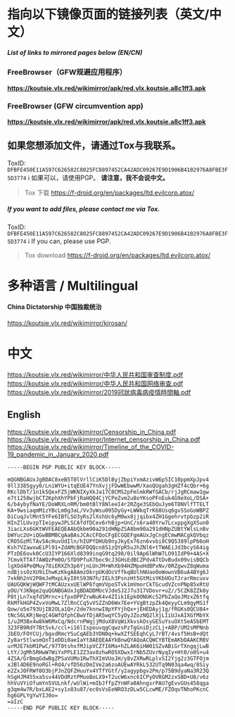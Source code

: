 # 指向以下镜像页面的链接列表（英文/中文）
#####  List of links to mirrored pages below (EN/CN)

### FreeBrowser（GFW规避应用程序）
**https://koutsie.vlx.red/wikimirror/apk/red.vlx.koutsie.a8c1ff3.apk**
### FreeBrowser (GFW circumvention app)
**https://koutsie.vlx.red/wikimirror/apk/red.vlx.koutsie.a8c1ff3.apk**


## 如果您想添加文件，请通过Tox与我联系。
ToxID: `DFBFE450E11A597C626582C8025FC8897452CA42ADC09267E9D1906B4102976A8FBE3F5D3774`
ℹ️ 如果可以，请使用PGP。
**请注意，我不会说中文。**
>Tox 下载
https://f-droid.org/en/packages/ltd.evilcorp.atox/


##### If you want to add files, please contact me via Tox.
ToxID: `DFBFE450E11A597C626582C8025FC8897452CA42ADC09267E9D1906B4102976A8FBE3F5D3774`
ℹ ️If you can, please use PGP.
> Tox download
https://f-droid.org/en/packages/ltd.evilcorp.atox/


# 多种语言 / Multilingual
#### China Dictatorship 中国独裁统治
https://koutsie.vlx.red/wikimirror/kirosan/ 



# 中文
https://koutsie.vlx.red/wikimirror/中华人民共和国审查制度.pdf
https://koutsie.vlx.red/wikimirror/中华人民共和国网络审查.pdf
https://koutsie.vlx.red/wikimirror/2019冠狀病毒病疫情時間軸.pdf 


## English
https://koutsie.vlx.red/wikimirror/Censorship_in_China.pdf
https://koutsie.vlx.red/wikimirror/Internet_censorship_in_China.pdf
https://koutsie.vlx.red/wikimirror/Timeline_of_the_COVID-19_pandemic_in_January_2020.pdf



```
-----BEGIN PGP PUBLIC KEY BLOCK-----

mQGNBGAUxJgBDAC8xeB5T0lVrllCiK5DlByjZbpiYxmAzivW6p5IC10ppmXpJpv4
9ll3385gyy0/LniWYU+itqEUE47YnXvjjFDwWEbwwM/XaoQUgah3gHZf4cQbr+6g
RKclDbT/1n1k5QexFZ5jWKNIXyXkJa17C0CMS2pFmlmkRWfGACb/rjJgRCmaw1gw
e7t1250wjbCT2KphXhYPbFjRaHQQ4CjYCPeZvm2u8oYKsoPFnEuk4G9eXoL/DSA+
6/b4ybyfNaYE/DoWRXLnRM/bm0tBlY8NleeI4r2RZge3SEbQuJym6T8NVlfTTELT
KA+9wsiaqmM1zYBcLm0g3aL/Vv3yWsu095DyGy+LWWkqTrK68Usq6gvSSoGoWBPZ
DiCuqJvlMnt5YFe6IBfLSU3yRs2lXshUc6yM0wx8jjqibx4ZH1Ggehrvtpbzp2iR
HInZlLUvzpTIeipywJPLSCAfdfDCev6rhBjp+UnC/s6ra40Yrw7LcxppgXgXSun0
3iacLXs6GKtWVFEAEQEAAbQkbm90a291dHNpZSA8bm90a291dHNpZUBtYWlsLnBv
bWYuc2U+iQGwBBMBCgAaBAsJCAcCFQoCFgECGQEFgmAUxJgCngECmwMACgkQVbqz
CRO5GzMlTAv5AcHuvUdIln/hIUPfDHUb9nyJkyEx76zn6vvbi0C9Q5389lpPb6oH
Ksh7VZawxwEiPl91+ZdAMcBGFDQQcn8S1zQYpR5uJhZNl6+tTWAEiJd3bcyS64ig
PTzDE6ovk0CcU3IYP166Xld8399inqG9tq298/0il9Ap6lWhW7LO91IdP9+4AS+X
7CmvkTTAf7AWQzPm0O/SfD9PfuX7boc9cJ3GHsEdBCZPdvATtDvBudx09visBQCb
lgXOd4PeQMuy78iERXZh3p6YjnLUnJM+WhXb94HZMpoHdBPxNv/0RZgwvZ8qWuma
ndBjssOzXU9iIhwKzKkgA8AmzOkrpUKdOcVffkqBUlhNUao0oWownVB6uA4BYg6J
7xkNh2nV2P8mJeMxpLkyI0tS93N7h/IELh3PsnzHt5GtMisYKbUOuTJrarRmcuxv
UAUGQKWjWQWF7tMCAUzxxUElWP6fqmVVpoSTvk1mVmorCkTGcudVZcnPNp85xRtU
yOU/YJKNge2quQGNBGAUxJgBDADDMUcVJdeSJ2J7u317VDovr+uZ//5CZK8ZZk0y
P8tjLn7xqfdSMrnc+ifpxOPPZrwNuK4v4ZIik1Epk0ONUKc52PbZaQoJMzxZ6tfq
RkMfkHGP4ZvxVoMwL7ZlRnCCq5vVSZZnD6Wx7Ee+YVgBtzpZk4QeyyCLm9gyMS1f
Qow/o5e793UjIB2OLa1Q+/2de7knnwI8pYFYjhQx+jEHEDAyj1g/fRGKs0QCU84+
tNcS6LKRjNeqC4GWfQfphCBwVfDjAR5wqYC5yOyJZozNQ2lXjLIiUJxAIXGfMbYX
1/u2M3Bx4w8kW6MxCq/NdcrnPWgjjMduX8VqWiXkvskOsyGESuYsuOXt5eA5bEMT
323FB9RdY7Bt5vk/ccl+i16lIspouvqgCqwzsPzTgGniDjzCLj+ABP/UM2sMPNnb
JbEO/FOYCUj/bgxdRmcYSuCqAEb3YDN0q+kwXZfSEEqhCyL7rBT/4vsf5HsB+dQt
2y8arStlwsmQnT1eDDi0aeIaYt8AEQEAAYkBnwQYAQoACQWCYBTEmAKbDAAKCRBV
urMJE7kbM1PwC/97T0tshxfMJipVCZfI6Ma+hZLAK6iHW01SZvABiGrTXngqjLwB
LtY/JgMh5RHwW7WiYxPPLE1ZZ3av8zhwRO5XDwxIrNb5ZUvrNyqIy+Ht0/o0S+u4
4ZSA/GrBmgGdwBgZPSaVUMo1RwThXImVUoJH/y8vZXRwRLplvSI2Yjg2z3GTFOjm
xJBl4D6E9noRGl+Rd4/vfD56zDmIVe2a6zoAUEwAYRkL532UTq9N03qa4wq/8Siy
e2ZxJ0FRWf0O3bjPJnZQFZHuuYx4YTfYGtf/y2agypbgv2Pm/p75B9dyaNa3R23Q
hSgHJM455xa5sv44VDdRztPMuoBoLX9+T2ucW6xnc6ICPyOVRGM2zxSBD+U8/v6z
hhVuVYiOfumYn5VULnkf/wUlWi+mIbJffpZYnWFa0AhngsrPAU7gEvvGUs458qga
g3qm4w7R/bxLAE2+sy1x83u87/ec0sVsEeNRO3zDLw5CLcwME/FZOqvTNhoPKcnC
hg6GPLYgYwYIJ0o=
=aIzC
-----END PGP PUBLIC KEY BLOCK-----
```
